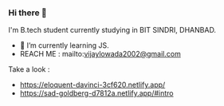 ### Hi there 👋
I'm B.tech student currently studying in BIT SINDRI, DHANBAD. 
- 🌱 I’m currently learning JS.
- REACH ME : mailto:vijaylowada2002@gmail.com

 Take a look :
  - https://eloquent-davinci-3cf620.netlify.app/
  - https://sad-goldberg-d7812a.netlify.app/#intro

<!--
**venomvj/venomvj** is a ✨ _special_ ✨ repository because its `README.md` (this file) appears on your GitHub profile.

Here are some ideas to get you started:

- 🔭 I’m currently working on ...
- 🌱 I’m currently learning ...
- 👯 I’m looking to collaborate on ...
- 🤔 I’m looking for help with ...
- 💬 Ask me about ...
- 📫 How to reach me: ...
- 😄 Pronouns: ...
- ⚡ Fun fact: ...
-->
